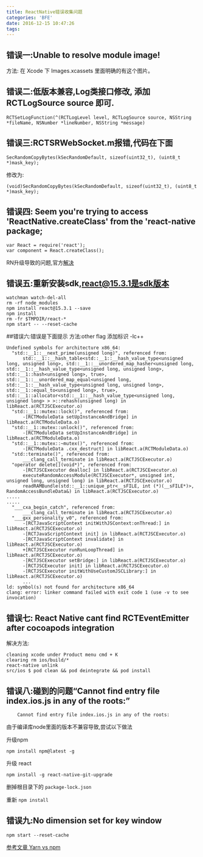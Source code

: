 ```yaml
---
title: ReactNative错误收集问题
categories: 'BFE'
date: 2016-12-15 10:47:26
tags:
---
```


## 错误一:Unable to resolve module image!
方法:	在 Xcode 下 Images.xcassets 里面明确的有这个图片。

## 错误二:低版本兼容,Log类接口修改, 添加 RCTLogSource source 即可.
	
	RCTSetLogFunction(^(RCTLogLevel level, RCTLogSource source, NSString *fileName, NSNumber *lineNumber, NSString *message)

## 错误三:RCTSRWebSocket.m报错,代码在下面

	SecRandomCopyBytes(kSecRandomDefault, sizeof(uint32_t), (uint8_t *)mask_key);
修改为:
	
	(void)SecRandomCopyBytes(kSecRandomDefault, sizeof(uint32_t), (uint8_t *)mask_key);	

## 错误四: Seem you're trying to access 'ReactNative.createClass' from the 'react-native package;

	var React = require('react');
	var component = React.createClass();

RN升级导致的问题,官方[解决](http://bbs.reactnative.cn/topic/1857/seems-you-re-trying-to-access-reactnative-createclass/7)
## 错误五:重新安装sdk,react@15.3.1是sdk版本

```	
watchman watch-del-all
rm -rf node_modules
npm install react@15.3.1 --save
npm install
rm -fr $TMPDIR/react-*
npm start -- --reset-cache	
```		
##错误六:错误是下面提示
方法:other flag 添加标识 -lc++ 

```
Undefined symbols for architecture x86_64:
  "std::__1::__next_prime(unsigned long)", referenced from:
      std::__1::__hash_table<std::__1::__hash_value_type<unsigned long, unsigned long>, std::__1::__unordered_map_hasher<unsigned long, std::__1::__hash_value_type<unsigned long, unsigned long>, std::__1::hash<unsigned long>, true>, std::__1::__unordered_map_equal<unsigned long, std::__1::__hash_value_type<unsigned long, unsigned long>, std::__1::equal_to<unsigned long>, true>, std::__1::allocator<std::__1::__hash_value_type<unsigned long, unsigned long> > >::rehash(unsigned long) in libReact.a(RCTJSCExecutor.o)
  "std::__1::mutex::lock()", referenced from:
      -[RCTModuleData setUpInstanceAndBridge] in libReact.a(RCTModuleData.o)
  "std::__1::mutex::unlock()", referenced from:
      -[RCTModuleData setUpInstanceAndBridge] in libReact.a(RCTModuleData.o)
  "std::__1::mutex::~mutex()", referenced from:
      -[RCTModuleData .cxx_destruct] in libReact.a(RCTModuleData.o)
  "std::terminate()", referenced from:
      ___clang_call_terminate in libReact.a(RCTJSCExecutor.o)
  "operator delete[](void*)", referenced from:
      -[RCTJSCExecutor dealloc] in libReact.a(RCTJSCExecutor.o)
      executeRandomAccessModule(RCTJSCExecutor*, unsigned int, unsigned long, unsigned long) in libReact.a(RCTJSCExecutor.o)
      readRAMBundle(std::__1::unique_ptr<__sFILE, int (*)(__sFILE*)>, RandomAccessBundleData&) in libReact.a(RCTJSCExecutor.o)
.....
.....
  "___cxa_begin_catch", referenced from:
      ___clang_call_terminate in libReact.a(RCTJSCExecutor.o)
  "___gxx_personality_v0", referenced from:
      -[RCTJavaScriptContext initWithJSContext:onThread:] in libReact.a(RCTJSCExecutor.o)
      -[RCTJavaScriptContext init] in libReact.a(RCTJSCExecutor.o)
      -[RCTJavaScriptContext invalidate] in libReact.a(RCTJSCExecutor.o)
      +[RCTJSCExecutor runRunLoopThread] in libReact.a(RCTJSCExecutor.o)
      -[RCTJSCExecutor setBridge:] in libReact.a(RCTJSCExecutor.o)
      -[RCTJSCExecutor init] in libReact.a(RCTJSCExecutor.o)
      -[RCTJSCExecutor initWithUseCustomJSCLibrary:] in libReact.a(RCTJSCExecutor.o)
      ...
ld: symbol(s) not found for architecture x86_64
clang: error: linker command failed with exit code 1 (use -v to see invocation)
```
## 错误七: React Native cant find RCTEventEmitter after cocoapods integration
解决方法:

```
cleaning xcode under Product menu cmd + K
clearing rm ios/build/*
react-native unlink
src/ios $ pod clean && pod deintegrate && pod install
```
## 错误八:碰到的问题“Cannot find entry file index.ios.js in any of the roots:”

```
	Cannot find entry file index.ios.js in any of the roots:
```
由于编译库node里面的版本不兼容导致,尝试以下做法

升级npm

```
npm install npm@latest -g
```

升级 react 

```
npm install -g react-native-git-upgrade
```

删掉根目录下的 `package-lock.json` 

重新 `npm install`

## 错误九:No dimension set for key window
```
npm start --reset-cache
```

[参考文章 Yarn vs npm](http://qianduan.guru/2016/11/09/yarn-vs-npm/)